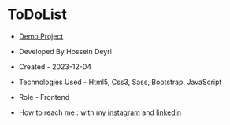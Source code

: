 # ToDoList

- [Demo Project]()

- Developed By Hossein Deyri

- Created - 2023-12-04

- Technologies Used - Html5, Css3, Sass, Bootstrap, JavaScript

- Role - Frontend

- How to reach me : with my [instagram](https://www.instagram.com/hossein.deyri_web) and [linkedin](https://www.linkedin.com/in/hossein-deyri)
